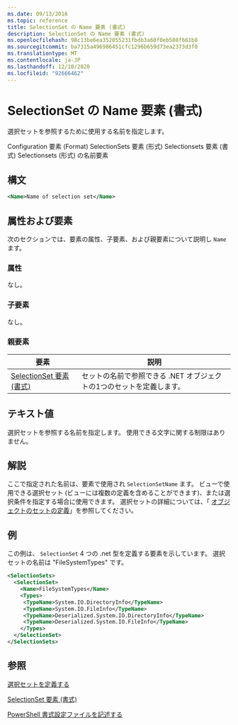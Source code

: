 ```yaml
---
ms.date: 09/13/2016
ms.topic: reference
title: SelectionSet の Name 要素 (書式)
description: SelectionSet の Name 要素 (書式)
ms.openlocfilehash: 98c13be6ea352055231fbdb3a60f0eb508f661b8
ms.sourcegitcommit: ba7315a496986451cfc1296b659d73ea2373d3f0
ms.translationtype: MT
ms.contentlocale: ja-JP
ms.lasthandoff: 12/10/2020
ms.locfileid: "92666462"
---
```

# <a name="name-element-for-selectionset-format"></a>SelectionSet の Name 要素 (書式)

選択セットを参照するために使用する名前を指定します。

Configuration 要素 (Format) SelectionSets 要素 (形式) Selectionsets 要素 (書式) Selectionsets (形式) の名前要素

## <a name="syntax"></a>構文

```xml
<Name>Name of selection set</Name>
```

## <a name="attributes-and-elements"></a>属性および要素

次のセクションでは、要素の属性、子要素、および親要素について説明し `Name` ます。

### <a name="attributes"></a>属性

なし。

### <a name="child-elements"></a>子要素

なし。

### <a name="parent-elements"></a>親要素

|要素|説明|
|-------------|-----------------|
|[SelectionSet 要素 (書式)](./selectionset-element-format.md)|セットの名前で参照できる .NET オブジェクトの1つのセットを定義します。|

## <a name="text-value"></a>テキスト値

選択セットを参照する名前を指定します。 使用できる文字に関する制限はありません。

## <a name="remarks"></a>解説

ここで指定された名前は、要素で使用され `SelectionSetName` ます。 ビューで使用できる選択セット (ビューには複数の定義を含めることができます)、または選択条件を指定する場合に使用できます。 選択セットの詳細については、「 [オブジェクトのセットの定義](./defining-selection-sets.md)」を参照してください。

## <a name="example"></a>例

この例は、 `SelectionSet` 4 つの .net 型を定義する要素を示しています。 選択セットの名前は "FileSystemTypes" です。

```xml
<SelectionSets>
  <SelectionSet>
    <Name>FileSystemTypes</Name>
    <Types>
     <TypeName>System.IO.DirectoryInfo</TypeName>
     <TypeName>System.IO.FileInfo</TypeName>
     <TypeName>Deserialized.System.IO.DirectoryInfo</TypeName>
     <TypeName>Deserialized.System.IO.FileInfo</TypeName>
    </Types>
  </SelectionSet>
</SelectionSets>
```

## <a name="see-also"></a>参照

[選択セットを定義する](./defining-selection-sets.md)

[SelectionSet 要素 (書式)](./selectionset-element-format.md)

[PowerShell 書式設定ファイルを記述する](./writing-a-powershell-formatting-file.md)
